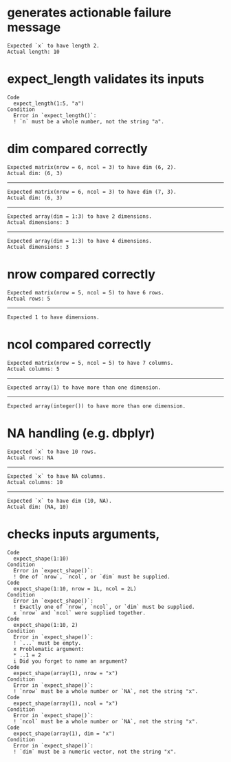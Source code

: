 # generates actionable failure message

    Expected `x` to have length 2.
    Actual length: 10

# expect_length validates its inputs

    Code
      expect_length(1:5, "a")
    Condition
      Error in `expect_length()`:
      ! `n` must be a whole number, not the string "a".

# dim compared correctly

    Expected matrix(nrow = 6, ncol = 3) to have dim (6, 2).
    Actual dim: (6, 3)

---

    Expected matrix(nrow = 6, ncol = 3) to have dim (7, 3).
    Actual dim: (6, 3)

---

    Expected array(dim = 1:3) to have 2 dimensions.
    Actual dimensions: 3

---

    Expected array(dim = 1:3) to have 4 dimensions.
    Actual dimensions: 3

# nrow compared correctly

    Expected matrix(nrow = 5, ncol = 5) to have 6 rows.
    Actual rows: 5

---

    Expected 1 to have dimensions.

# ncol compared correctly

    Expected matrix(nrow = 5, ncol = 5) to have 7 columns.
    Actual columns: 5

---

    Expected array(1) to have more than one dimension.

---

    Expected array(integer()) to have more than one dimension.

# NA handling (e.g. dbplyr)

    Expected `x` to have 10 rows.
    Actual rows: NA

---

    Expected `x` to have NA columns.
    Actual columns: 10

---

    Expected `x` to have dim (10, NA).
    Actual dim: (NA, 10)

# checks inputs arguments, 

    Code
      expect_shape(1:10)
    Condition
      Error in `expect_shape()`:
      ! One of `nrow`, `ncol`, or `dim` must be supplied.
    Code
      expect_shape(1:10, nrow = 1L, ncol = 2L)
    Condition
      Error in `expect_shape()`:
      ! Exactly one of `nrow`, `ncol`, or `dim` must be supplied.
      x `nrow` and `ncol` were supplied together.
    Code
      expect_shape(1:10, 2)
    Condition
      Error in `expect_shape()`:
      ! `...` must be empty.
      x Problematic argument:
      * ..1 = 2
      i Did you forget to name an argument?
    Code
      expect_shape(array(1), nrow = "x")
    Condition
      Error in `expect_shape()`:
      ! `nrow` must be a whole number or `NA`, not the string "x".
    Code
      expect_shape(array(1), ncol = "x")
    Condition
      Error in `expect_shape()`:
      ! `ncol` must be a whole number or `NA`, not the string "x".
    Code
      expect_shape(array(1), dim = "x")
    Condition
      Error in `expect_shape()`:
      ! `dim` must be a numeric vector, not the string "x".

